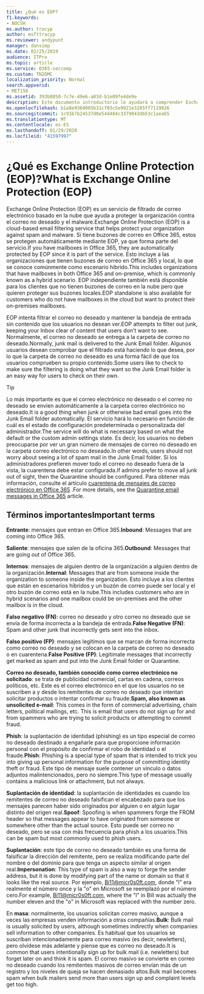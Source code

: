 ```yaml
---
title: ¿Qué es EOP?
f1.keywords:
- NOCSH
ms.author: tracyp
author: msfttracyp
ms.reviewer: andypunt
manager: dansimp
ms.date: 02/25/2019
audience: ITPro
ms.topic: article
ms.service: O365-seccomp
ms.custom: TN2DMC
localization_priority: Normal
search.appverid:
- MET150
ms.assetid: 393b0050-7c7e-49e6-a03d-b1e09fe4de9e
description: Este documento introductorio le ayudará a comprender Exchange Online Protection (EOP) y una terminología importante. Esto es aplicable a los clientes de Office 365 que protegen buzones de correo hospedados en la nube de Exchange Online y a clientes independientes de EOP que protegen buzones locales como Exchange Server 2016.
ms.openlocfilehash: b1a8e9360005b31cf03c5e9921e3285ff7119926
ms.sourcegitcommit: 1c91b7b24537d0e54d484c3379043db53c1aea65
ms.translationtype: MT
ms.contentlocale: es-ES
ms.lasthandoff: 01/29/2020
ms.locfileid: "41597997"
---
```

# <a name="what-is-exchange-online-protection-eop"></a><span data-ttu-id="074bb-104">¿Qué es Exchange Online Protection (EOP)?</span><span class="sxs-lookup"><span data-stu-id="074bb-104">What is Exchange Online Protection (EOP)</span></span>

<span data-ttu-id="074bb-105">Exchange Online Protection (EOP) es un servicio de filtrado de correo electrónico basado en la nube que ayuda a proteger la organización contra el correo no deseado y el malware.</span><span class="sxs-lookup"><span data-stu-id="074bb-105">Exchange Online Protection (EOP) is a cloud-based email filtering service that helps protect your organization against spam and malware.</span></span> <span data-ttu-id="074bb-106">Si tiene buzones de correo en Office 365, estos se protegen automáticamente mediante EOP, ya que forma parte del servicio.</span><span class="sxs-lookup"><span data-stu-id="074bb-106">If you have mailboxes in Office 365, they are automatically protected by EOP since it is part of the service.</span></span> <span data-ttu-id="074bb-107">Esto incluye a las organizaciones que tienen buzones de correo en Office 365 y local, lo que se conoce comúnmente como escenario híbrido.</span><span class="sxs-lookup"><span data-stu-id="074bb-107">This includes organizations that have mailboxes in both Office 365 and on-premise, which is commonly known as a hybrid scenario.</span></span> <span data-ttu-id="074bb-108">EOP independiente también está disponible para los clientes que no tienen buzones de correo en la nube pero que quieren proteger sus buzones locales.</span><span class="sxs-lookup"><span data-stu-id="074bb-108">EOP standalone is also available for customers who do not have mailboxes in the cloud but want to protect their on-premises mailboxes.</span></span>

<span data-ttu-id="074bb-109">EOP intenta filtrar el correo no deseado y mantener la bandeja de entrada sin contenido que los usuarios no desean ver.</span><span class="sxs-lookup"><span data-stu-id="074bb-109">EOP attempts to filter out junk, keeping your Inbox clear of content that users don't want to see.</span></span> <span data-ttu-id="074bb-110">Normalmente, el correo no deseado se entrega a la carpeta de correo no deseado.</span><span class="sxs-lookup"><span data-stu-id="074bb-110">Normally, junk mail is delivered to the Junk Email folder.</span></span> <span data-ttu-id="074bb-111">Algunos usuarios desean comprobar que el filtrado está haciendo lo que desea, por lo que la carpeta de correo no deseado es una forma fácil de que los usuarios comprueben su propio contenido.</span><span class="sxs-lookup"><span data-stu-id="074bb-111">Some users like to check to make sure the filtering is doing what they want so the Junk Email folder is an easy way for users to check on their own.</span></span>  

> [!TIP]
> <span data-ttu-id="074bb-112">Lo más importante es que el correo electrónico no deseado o el correo no deseado se envíen automáticamente a la carpeta correo electrónico no deseado.</span><span class="sxs-lookup"><span data-stu-id="074bb-112">It is a good thing when junk or otherwise bad email goes into the Junk Email folder automatically.</span></span> <span data-ttu-id="074bb-113">El servicio hará lo necesario en función de cuál es el estado de configuración predeterminada o personalizada del administrador.</span><span class="sxs-lookup"><span data-stu-id="074bb-113">The service will do what is necessary based on what the default or the custom admin settings state.</span></span> <span data-ttu-id="074bb-114">Es decir, los usuarios no deben preocuparse por ver un gran número de mensajes de correo no deseado en la carpeta correo electrónico no deseado.</span><span class="sxs-lookup"><span data-stu-id="074bb-114">In other words, users should not worry about seeing a lot of spam mail in the Junk Email folder.</span></span> <span data-ttu-id="074bb-115">Si los administradores prefieren mover todo el correo no deseado fuera de la vista, la cuarentena debe estar configurada.</span><span class="sxs-lookup"><span data-stu-id="074bb-115">If admins prefer to move all junk out of sight, then the Quarantine should be configured.</span></span> <span data-ttu-id="074bb-116">Para obtener más información, consulte el artículo [cuarentena de mensajes de correo electrónico en Office 365](quarantine-email-messages.md) .</span><span class="sxs-lookup"><span data-stu-id="074bb-116">For more details, see the [Quarantine email messages in Office 365](quarantine-email-messages.md) article.</span></span>

## <a name="important-terms"></a><span data-ttu-id="074bb-117">Términos importantes</span><span class="sxs-lookup"><span data-stu-id="074bb-117">Important terms</span></span>

<span data-ttu-id="074bb-118">**Entrante**: mensajes que entran en Office 365.</span><span class="sxs-lookup"><span data-stu-id="074bb-118">**Inbound**: Messages that are coming into Office 365.</span></span>

<span data-ttu-id="074bb-119">**Saliente**: mensajes que salen de la oficina 365.</span><span class="sxs-lookup"><span data-stu-id="074bb-119">**Outbound**: Messages that are going out of Office 365.</span></span>

<span data-ttu-id="074bb-120">**Internos**: mensajes de alguien dentro de la organización a alguien dentro de la organización.</span><span class="sxs-lookup"><span data-stu-id="074bb-120">**Internal**: Messages that are from someone inside the organization to someone inside the organization.</span></span> <span data-ttu-id="074bb-121">Esto incluye a los clientes que están en escenarios híbridos y un buzón de correo puede ser local y el otro buzón de correo está en la nube.</span><span class="sxs-lookup"><span data-stu-id="074bb-121">This includes customers who are in hybrid scenarios and one mailbox could be on-premises and the other mailbox is in the cloud.</span></span>

<span data-ttu-id="074bb-122">**Falso negativo (FN)**: correo no deseado y otro correo no deseado que se envía de forma incorrecta a la bandeja de entrada.</span><span class="sxs-lookup"><span data-stu-id="074bb-122">**False Negative (FN)**: Spam and other junk that incorrectly gets sent into the inbox.</span></span>

<span data-ttu-id="074bb-123">**Falso positivo (FP)**: mensajes legítimos que se marcan de forma incorrecta como correo no deseado y se colocan en la carpeta de correo no deseado o en cuarentena.</span><span class="sxs-lookup"><span data-stu-id="074bb-123">**False Positive (FP)**: Legitimate messages that incorrectly get marked as spam and put into the Junk Email folder or Quarantine.</span></span>

<span data-ttu-id="074bb-124">**Correo no deseado, también conocido como correo electrónico no solicitado**: se trata de publicidad comercial, cartas en cadena, correos políticos, etc. Este es el correo electrónico en el que los usuarios no se suscriben a y desde los remitentes de correo no deseado que intentan solicitar productos o intentar confirmar su fraude.</span><span class="sxs-lookup"><span data-stu-id="074bb-124">**Spam, also known as unsolicited e-mail**: This comes in the form of commercial advertising, chain letters, political mailings, etc. This is email that users do not sign up for and from spammers who are trying to solicit products or attempting to commit fraud.</span></span>

<span data-ttu-id="074bb-125">**Phish**: la suplantación de identidad (phishing) es un tipo especial de correo no deseado destinado a engañarle para que proporcione información personal con el propósito de confirmar el robo de identidad o el fraude.</span><span class="sxs-lookup"><span data-stu-id="074bb-125">**Phish**: Phishing is a special type of spam that is intended to trick you into giving up personal information for the purpose of committing identity theft or fraud.</span></span> <span data-ttu-id="074bb-126">Este tipo de mensaje suele contener un vínculo o datos adjuntos malintencionados, pero no siempre.</span><span class="sxs-lookup"><span data-stu-id="074bb-126">This type of message usually contains a malicious link or attachment, but not always.</span></span>

<span data-ttu-id="074bb-127">**Suplantación de identidad**: la suplantación de identidades es cuando los remitentes de correo no deseado falsifican el encabezado para que los mensajes parecen haber sido originados por alguien o en algún lugar distinto del origen real.</span><span class="sxs-lookup"><span data-stu-id="074bb-127">**Spoof**: Spoofing is when spammers forge the FROM header so that messages appear to have originated from someone or somewhere other than the actual source.</span></span> <span data-ttu-id="074bb-128">Esto puede ser correo no deseado, pero se usa con más frecuencia para phish a los usuarios.</span><span class="sxs-lookup"><span data-stu-id="074bb-128">This can be spam but most commonly used to phish users.</span></span>

<span data-ttu-id="074bb-129">**Suplantación**: este tipo de correo no deseado también es una forma de falsificar la dirección del remitente, pero se realiza modificando parte del nombre o del dominio para que tenga un aspecto similar al origen real.</span><span class="sxs-lookup"><span data-stu-id="074bb-129">**Impersonation**: This type of spam is also a way to forge the sender address, but it is done by modifying part of the name or domain so that it looks like the real source.</span></span> <span data-ttu-id="074bb-130">Por ejemplo, Bi11@micr0s0ft.com, donde "l" era realmente el número once y la "o" en Microsoft se reemplazó por el número cero.</span><span class="sxs-lookup"><span data-stu-id="074bb-130">For example, Bi11@micr0s0ft.com, where the "l" in Bill was actually the number eleven and the "o" in Microsoft was replaced with the number zero.</span></span>

<span data-ttu-id="074bb-131">En **masa**: normalmente, los usuarios solicitan correo masivo, aunque a veces las empresas venden información a otras compañías.</span><span class="sxs-lookup"><span data-stu-id="074bb-131">**Bulk**: Bulk mail is usually solicited by users, although sometimes indirectly when companies sell information to other companies.</span></span> <span data-ttu-id="074bb-132">Es habitual que los usuarios se suscriban intencionadamente para correo masivo (es decir, newletters), pero olvídese más adelante y piense que es correo no deseado.</span><span class="sxs-lookup"><span data-stu-id="074bb-132">It is common that users intentionally sign up for bulk mail (i.e. newletters) but forget later on and think it is spam.</span></span> <span data-ttu-id="074bb-133">El correo masivo se convierte en correo no deseado cuando los remitentes masivos de correo envían más de un registro y los niveles de queja se hacen demasiado altos.</span><span class="sxs-lookup"><span data-stu-id="074bb-133">Bulk mail becomes spam when bulk mailers send more than users sign up and complaint levels get too high.</span></span>
